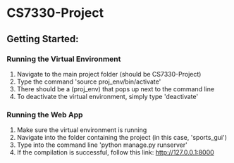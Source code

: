 # CS7330-Project

## Getting Started:
### Running the Virtual Environment
1. Navigate to the main project folder (should be CS7330-Project)
2. Type the command 'source proj_env/bin/activate'
3. There should be a (proj_env) that pops up next to the command line
4. To deactivate the virtual environment, simply type 'deactivate'

### Running the Web App
1. Make sure the virtual environment is running
2. Navigate into the folder containing the project (in this case, 'sports_gui')
3. Type into the command line 'python manage.py runserver'
4. If the compilation is successful, follow this link: http://127.0.0.1:8000